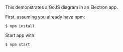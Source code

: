 This demonstrates a GoJS diagram in an Electron app.

First, assuming you already have npm:

```
$ npm install
```

Start app with:

```
$ npm start
```

